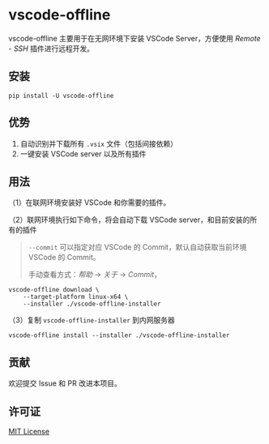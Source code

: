 # vscode-offline

vscode-offline 主要用于在无网环境下安装 VSCode Server，方便使用 *Remote - SSH* 插件进行远程开发。

## 安装

```shell
pip install -U vscode-offline
```

## 优势

1. 自动识别并下载所有 `.vsix` 文件（包括间接依赖）
2. 一键安装 VSCode server 以及所有插件

## 用法

（1）在联网环境安装好 VSCode 和你需要的插件。

（2）联网环境执行如下命令，将会自动下载 VSCode server，和目前安装的所有的插件

> `--commit` 可以指定对应 VSCode 的 Commit，默认自动获取当前环境 VSCode 的 Commit。
>
> 手动查看方式：*帮助* -> *关于* -> *Commit*，

```shell
vscode-offline download \
    --target-platform linux-x64 \
    --installer ./vscode-offline-installer
```

（3）复制 `vscode-offline-installer` 到内网服务器

```shell
vscode-offline install --installer ./vscode-offline-installer
```

## 贡献

欢迎提交 Issue 和 PR 改进本项目。

## 许可证

[MIT License](./LICENSE)
